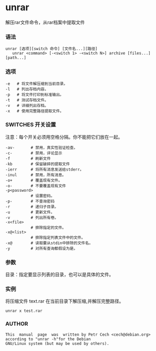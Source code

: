 unrar
===

解压rar文件命令，从rar档案中提取文件

###  语法

```shell
unrar [选项][switch 命令] [文件名...][路径]
   unrar <command> [-<switch 1> -<switch N>] archive [files...] [path...]
```

###  选项

```shell
-e   # 将文件解压缩到当前目录。
-l   # 列出存档内容。
-p   # 将文件打印到标准输出。
-t   # 测试存档文件。
-v   # 详细列出存档。
-x   # 使用完整路径提取文件。
```

### SWITCHES  开关设置

注意：每个开关必须用空格分隔。你不能把它们放在一起。
       
```shell
-av-       # 禁用，真实性验证检查。
-c-        # 禁用，评论显示
-f         # 刷新文件
-kb        # 保留破碎的提取文件
-ierr      # 将所有消息发送给stderr。
-inul      # 禁用，所有消息。
-o+        # 覆盖现有文件。
-o-        # 不要覆盖现有文件
-p<password>
     	   # 设置密码。
-p-        # 不查询密码
-r         # 递归子目录。
-u         # 更新文件。
-v         # 列出所有卷。
-x<file>
     	   # 排除指定的文件。
-x@<list>
     	   # 排除指定列表文件中的文件。
-x@        # 读取要从stdin中排除的文件名。
-y         # 对所有查询都假设为是。
```

###  参数

目录：指定要显示列表的目录，也可以是具体的文件。

###  实例

将压缩文件 text.rar 在当前目录下解压缩,并解压完整路径。

```shell
unrar x test.rar
```

### AUTHOR

```shell
This  manual  page  was  written by Petr Cech <cech@debian.org> according to "unrar -h"for the Debian
GNU/Linux system (but may be used by others).
```
